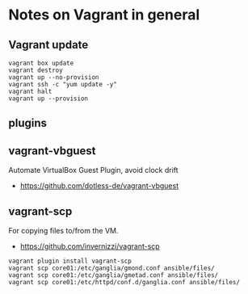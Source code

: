 # Notes on Vagrant in general

## Vagrant update
```
vagrant box update
vagrant destroy
vagrant up --no-provision 
vagrant ssh -c "yum update -y"
vagrant halt
vagrant up --provision
```

## plugins

## vagrant-vbguest
Automate VirtualBox Guest Plugin, avoid clock drift
- https://github.com/dotless-de/vagrant-vbguest

## vagrant-scp
For copying files to/from the VM.
- https://github.com/invernizzi/vagrant-scp

```
vagrant plugin install vagrant-scp
vagrant scp core01:/etc/ganglia/gmond.conf ansible/files/
vagrant scp core01:/etc/ganglia/gmetad.conf ansible/files/
vagrant scp core01:/etc/httpd/conf.d/ganglia.conf ansible/files/
```

